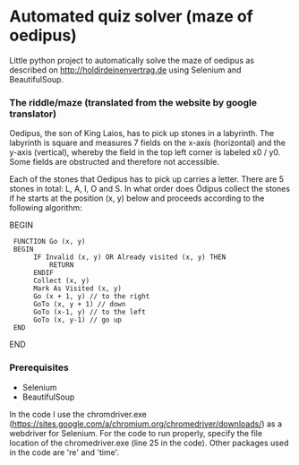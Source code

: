 # Automated quiz solver (maze of oedipus)
Little python project to automatically solve the maze of oedipus as described on http://holdirdeinenvertrag.de using Selenium and BeautifulSoup.

### The riddle/maze (translated from the website by google translator)
Oedipus, the son of King Laios, has to pick up stones in a labyrinth. The labyrinth is square and measures 7 fields on the x-axis (horizontal) and the y-axis (vertical), whereby the field in the top left corner is labeled x0 / y0. Some fields are obstructed and therefore not accessible.

Each of the stones that Oedipus has to pick up carries a letter. There are 5 stones in total: L, A, I, O and S. In what order does Ödipus collect the stones if he starts at the position (x, y) below and proceeds according to the following algorithm:


BEGIN

     FUNCTION Go (x, y)
     BEGIN
          IF Invalid (x, y) OR Already visited (x, y) THEN
              RETURN
          ENDIF
          Collect (x, y)
          Mark As Visited (x, y)
          Go (x + 1, y) // to the right
          GoTo (x, y + 1) // down
          GoTo (x-1, y) // to the left
          GoTo (x, y-1) // go up
     END
END

### Prerequisites
* Selenium 
* BeautifulSoup

In the code I use the chromdriver.exe (https://sites.google.com/a/chromium.org/chromedriver/downloads/) as a webdriver for Selenium. For the code to run properly, specify the file location of the chromedriver.exe (line 25 in the code). Other packages used in the code are 're' and 'time'. 

